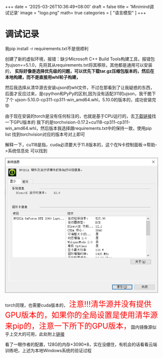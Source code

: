 +++
date = '2025-03-26T10:36:49+08:00'
draft = false
title = 'Minimind调试记录'
image = "logo.png"
math= true
categories = [
    "语言模型"
]
+++

# 调试记录
我pip install -r requirements.txt不是很顺利

创建了新的虚拟环境，报错：缺少Microsoft C++ Build Tools构建工具，报错包为ujson==5.1.0，先将其从requirements.txt将其移除，其他都是通用可以安装的，
**实际好像是选择优先级的问题，可以优先下载tar.gz压缩包版本的，然后在本地构建，而不是直接用whl轮子构建，**

然后我选择从清华源去安装ujson的whl文件，不过在那看到了让我疑惑的东西，后面才反应过来，是cpython和PyPy的区别,因为没有适配311的ujson，我干脆下了个
ujson-5.10.0-cp311-cp311-win_amd64.whl，5.10.0的版本的，成功安装完毕

由于现在安装的torch是没有任何标注的，也就是基于CPU运行的，去[下载链接](https://download.pytorch.org/whl/torch_stable.html)找一下GPU版本的
我下的是torchvision-0.17.2+cu118-cp311-cp311-win_amd64.whl，然后版本我选择跟requirements.txt中的保持一致，使用pip list 找到torchvision对应的版本号对上即可

解释一下，cu118是指，cuda必须要大于11.8版本的，这个在N卡控制面板->帮助->系统信息处  可以找到

![我的是12.0版本，所以118可用](system-nv-directX-version.png)

torch同理，也需要cuda版本的，
<span style="color:red; font-size:25px">注意!!!清华源并没有提供GPU版本的，如果你的全局设置是使用清华源来pip的，注意一下所下的GPU版本，</span>国内镜像源似乎上交大的可用，此处附上[链接](https://mirror.sjtu.edu.cn/pytorch-wheels/cu118/?mirror_intel_list)

看了一眼作者的配置，128G的内存+3090*8，实在没绷住，有机会的话看看云端训练吧，上述为本地Windows系统的验证过程